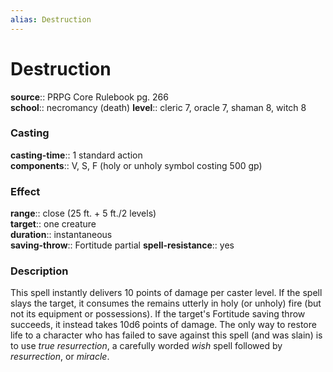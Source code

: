 ```yaml
---
alias: Destruction
---
```


# Destruction 

**source**:: PRPG Core Rulebook pg. 266  
**school**:: necromancy (death)
**level**:: cleric 7, oracle 7, shaman 8, witch 8

### Casting 

**casting-time**:: 1 standard action  
**components**:: V, S, F (holy or unholy symbol costing 500 gp)

### Effect 

**range**:: close (25 ft. + 5 ft./2 levels)  
**target**:: one creature  
**duration**:: instantaneous  
**saving-throw**:: Fortitude partial
**spell-resistance**:: yes

### Description 

This spell instantly delivers 10 points of damage per caster level. If the spell slays the target, it consumes the remains utterly in holy (or unholy) fire (but not its equipment or possessions). If the target's Fortitude saving throw succeeds, it instead takes 10d6 points of damage. The only way to restore life to a character who has failed to save against this spell (and was slain) is to use *true resurrection*, a carefully worded *wish* spell followed by *resurrection*, or *miracle*.
